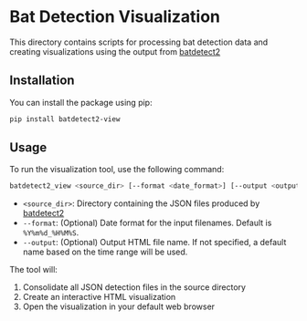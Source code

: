 # Bat Detection Visualization

This directory contains scripts for processing bat detection data and creating visualizations using the output from [batdetect2](https://github.com/macaodha/batdetect2)

## Installation

You can install the package using pip:

```bash
pip install batdetect2-view
```

## Usage

To run the visualization tool, use the following command:

```bash
batdetect2_view <source_dir> [--format <date_format>] [--output <output_file>]
```

- `<source_dir>`: Directory containing the JSON files produced by [batdetect2](https://github.com/macaodha/batdetect2)
- `--format`: (Optional) Date format for the input filenames. Default is `%Y%m%d_%H%M%S`.
- `--output`: (Optional) Output HTML file name. If not specified, a default name based on the time range will be used.

The tool will:
1. Consolidate all JSON detection files in the source directory
2. Create an interactive HTML visualization
3. Open the visualization in your default web browser 